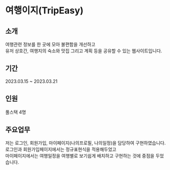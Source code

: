 # 여행이지(TripEasy)
## 소개<br/>
여행관련 정보를 한 곳에 모아 불편함을 개선하고<br/>
유저 상호간, 여행지의 숙소와 맛집 그리고 계획 등을 공유할 수 있는 웹사이트입니다.<br/>
## 기간<br/>
2023.03.15 ~ 2023.03.21<br/>
## 인원<br/>
풀스택 4명<br/>
## 주요업무<br/>
저는 로그인, 회원가입, 마이페이지(나의프로필, 나의일정)을 담당하여 구현하였습니다.<br/>
로그인과 회원가입페이지에서는 정규표현식을 적용해두었고 <br/>
마이페이지에서는 여행일정을 여행별로 보기쉽게 배치하고 구현하는 것에 중점을 두었습니다.<br/>
